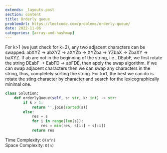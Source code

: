 ```yaml
---
extends: _layouts.post
section: content
title: Orderly queue
problemUrl: https://leetcode.com/problems/orderly-queue/
date: 2022-11-06
categories: [array-and-hashmap]
---
```


For k>1 (we just check for k=2), any two adjacent characters can be swapped: abXYZ -> abXYZ -> aXYZb -> XYZba -> YZbaX -> ZbaXY -> baXYZ. If ab are not in the beginning of the string, i.e., DEabF, we first rotate the string DEabF -> EabFD -> abFDE, then apply the swap algorithm. If we can swap adjacent characters then we can swap any characters in the string, thus, completely sorting the string. For k=1, the best we can do is rotate the sting character by character and search for the lexicographically minimal one.

```python
class Solution:
    def orderlyQueue(self, s: str, k: int) -> str:
        if k > 1:
            return ''.join(sorted(s))
        else:
            res = s
            for i in range(len(s)):
                res = min(res, s[i:] + s[:i])
            return res
```

Time Complexity: `O(n^n)` <br/>
Space Complexity: `O(n)`